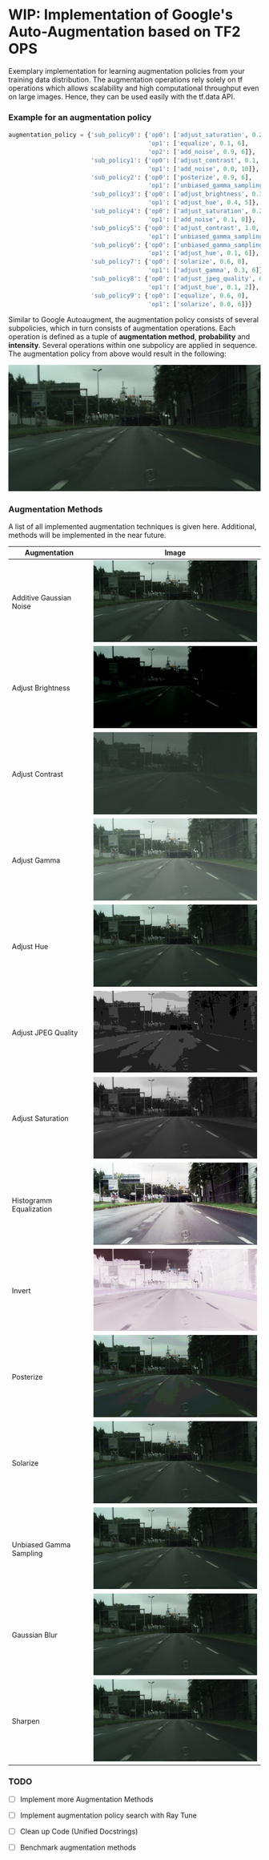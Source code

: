 # WIP: Implementation of Google's Auto-Augmentation based on TF2 OPS

Exemplary implementation for learning augmentation policies from your training data distribution. The augmentation operations 
rely solely on tf operations which allows scalability and high computational throughput even on large images. Hence, they
can be used easily with the tf.data API.


### Example for an augmentation policy
```python
augmentation_policy = {'sub_policy0': {'op0': ['adjust_saturation', 0.2, 2],
                                       'op1': ['equalize', 0.1, 6],
                                       'op2': ['add_noise', 0.9, 6]},
                       'sub_policy1': {'op0': ['adjust_contrast', 0.1, 7],
                                       'op1': ['add_noise', 0.0, 10]},
                       'sub_policy2': {'op0': ['posterize', 0.9, 6],
                                       'op1': ['unbiased_gamma_sampling', 0.5, 1]},
                       'sub_policy3': {'op0': ['adjust_brightness', 0.3, 1],
                                       'op1': ['adjust_hue', 0.4, 5]},
                       'sub_policy4': {'op0': ['adjust_saturation', 0.2, 9],
                                       'op1': ['add_noise', 0.1, 0]},
                       'sub_policy5': {'op0': ['adjust_contrast', 1.0, 1],
                                       'op1': ['unbiased_gamma_sampling', 0.4, 9]},
                       'sub_policy6': {'op0': ['unbiased_gamma_sampling', 0.3, 0],
                                       'op1': ['adjust_hue', 0.1, 6]},
                       'sub_policy7': {'op0': ['solarize', 0.6, 0],
                                       'op1': ['adjust_gamma', 0.3, 6]},
                       'sub_policy8': {'op0': ['adjust_jpeg_quality', 0.7, 10],
                                       'op1': ['adjust_hue', 0.1, 2]},
                       'sub_policy9': {'op0': ['equalize', 0.6, 0],
                                       'op1': ['solarize', 0.0, 6]}}
```
Similar to Google Autoaugment, the augmentation policy consists of several subpolicies, which in turn consists of 
augmentation operations. Each operation is defined as a tuple of **augmentation method**, 
**probability** and **intensity**. Several operations within one subpolicy are applied in sequence. 
The augmentation policy from above would result in the following:
 
![](assets/augmentation_policy.gif)

### Augmentation Methods
A list of all implemented augmentation techniques is given here. Additional, methods will be implemented in the near 
future.

| Augmentation   |      Image      |
|----------|:-------------:|
| Additive Gaussian Noise | ![](assets/add_noise.gif) |
| Adjust Brightness | ![](assets/adjust_brightness.gif) |
| Adjust Contrast | ![](assets/adjust_contrast.gif) |
| Adjust Gamma | ![](assets/adjust_gamma.gif) |
| Adjust Hue | ![](assets/adjust_hue.gif) |
| Adjust JPEG Quality | ![](assets/adjust_jpeg_quality.gif) |
| Adjust Saturation | ![](assets/adjust_saturation.gif) |
| Histogramm Equalization | ![](assets/equalize.gif) |
| Invert | ![](assets/invert.gif) |
| Posterize | ![](assets/posterize.gif) |
| Solarize | ![](assets/solarize.gif) |
| Unbiased Gamma Sampling | ![](assets/unbiased_gamma_sampling.gif) |
| Gaussian Blur | ![](assets/gaussian_blur.gif) |
| Sharpen | ![](assets/sharpen.gif) |


### TODO
- [ ] Implement more Augmentation Methods
- [ ] Implement augmentation policy search with Ray Tune
- [ ] Clean up Code (Unified Docstrings)
- [ ] Benchmark augmentation methods
 

